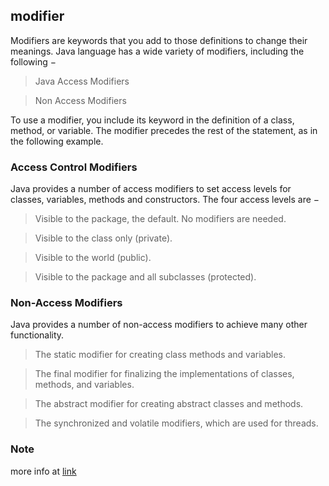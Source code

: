 ## modifier
Modifiers are keywords that you add to those definitions to change their meanings. Java language has a wide variety of modifiers, including the following −

> Java Access Modifiers

> Non Access Modifiers 

To use a modifier, you include its keyword in the definition of a class, method, or variable. The modifier precedes the rest of the statement, as in the following example.

### Access Control Modifiers
Java provides a number of access modifiers to set access levels for classes, variables, methods and constructors. The four access levels are −

> Visible to the package, the default. No modifiers are needed.

> Visible to the class only (private).

> Visible to the world (public).

> Visible to the package and all subclasses (protected).

### Non-Access Modifiers
Java provides a number of non-access modifiers to achieve many other functionality.

> The static modifier for creating class methods and variables.

> The final modifier for finalizing the implementations of classes, methods, and variables.

> The abstract modifier for creating abstract classes and methods.

> The synchronized and volatile modifiers, which are used for threads.

### Note
more info at [link](https://www.tutorialspoint.com/java/java_modifier_types.htm)